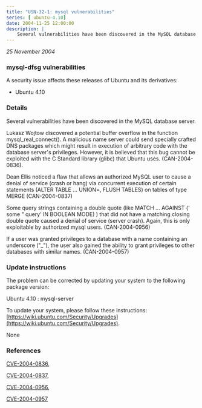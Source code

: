 ```yaml
---
title: "USN-32-1: mysql vulnerabilities"
series: [ ubuntu-4.10]
date: 2004-11-25 12:00:00
description: |
    Several vulnerabilities have been discovered in the MySQL database server.
--- 
```

 
 

*25 November 2004*

### mysql-dfsg vulnerabilities

A security issue affects these releases of Ubuntu and its derivatives:

* Ubuntu 4.10

### Details

Several vulnerabilities have been discovered in the MySQL database server.

Lukasz Wojtow discovered a potential buffer overflow in the function mysql_real_connect(). A malicious name server could send specially crafted DNS packages which might result in execution of arbitrary code with the database server&#39;s privileges. However, it is believed that this bug cannot be exploited with the C Standard library (glibc) that Ubuntu uses. (CAN-2004-0836).

Dean Ellis noticed a flaw that allows an authorized MySQL user to cause a denial of service (crash or hang) via concurrent execution of certain statements (ALTER TABLE ... UNION=, FLUSH TABLES) on tables of type MERGE (CAN-2004-0837)

Some query strings containing a double quote (like MATCH ... AGAINST (&#39; some &quot; query&#39; IN BOOLEAN MODE) ) that did not have a matching closing double quote caused a denial of service (server crash). Again, this is only exploitable by authorized mysql users. (CAN-2004-0956)

If a user was granted privileges to a database with a name containing an underscore (&quot;_&quot;), the user also gained the ability to grant privileges to other databases with similar names. (CAN-2004-0957)

### Update instructions

The problem can be corrected by updating your system to the following package version:

Ubuntu 4.10
 : mysql-server 

To update your system, please follow these instructions: [https://wiki.ubuntu.com/Security/Upgrades](https://wiki.ubuntu.com/Security/Upgrades).

None

### References

 
 [CVE-2004-0836](http://people.ubuntu.com/~ubuntu-security/cve/CVE-2004-0836), 

 [CVE-2004-0837](http://people.ubuntu.com/~ubuntu-security/cve/CVE-2004-0837), 

 [CVE-2004-0956](http://people.ubuntu.com/~ubuntu-security/cve/CVE-2004-0956), 

 [CVE-2004-0957](http://people.ubuntu.com/~ubuntu-security/cve/CVE-2004-0957)
 

